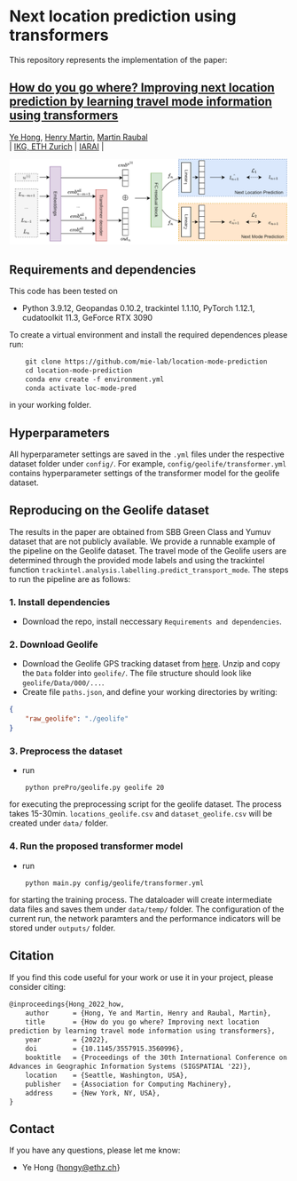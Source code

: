 # Next location prediction using transformers

This repository represents the implementation of the paper:

## [How do you go where? Improving next location prediction by learning travel mode information using transformers](https://arxiv.org/abs/2210.04095)
[Ye Hong](https://scholar.google.com/citations?user=dnaRSnwAAAAJ&hl=en), [Henry Martin](https://n.ethz.ch/~martinhe/), [Martin Raubal](https://raubal.ethz.ch/)\
| [IKG, ETH Zurich](https://gis.ethz.ch/en/) | [IARAI](https://www.iarai.ac.at/) |

![flowchart](fig/main_flowchart.png?raw=True)

## Requirements and dependencies

This code has been tested on

- Python 3.9.12, Geopandas 0.10.2, trackintel 1.1.10, PyTorch 1.12.1, cudatoolkit 11.3, GeForce RTX 3090

To create a virtual environment and install the required dependences please run:
```shell
    git clone https://github.com/mie-lab/location-mode-prediction
    cd location-mode-prediction
    conda env create -f environment.yml
    conda activate loc-mode-pred
```
in your working folder.


## Hyperparameters
All hyperparameter settings are saved in the `.yml` files under the respective dataset folder under `config/`. For example, `config/geolife/transformer.yml` contains hyperparameter settings of the transformer model for the geolife dataset. 


## Reproducing on the Geolife dataset

The results in the paper are obtained from SBB Green Class and Yumuv dataset that are not publicly available. We provide a runnable example of the pipeline on the Geolife dataset. The travel mode of the Geolife users are determined through the provided mode labels and using the trackintel function `trackintel.analysis.labelling.predict_transport_mode`. The steps to run the pipeline are as follows:

### 1. Install dependencies 
- Download the repo, install neccessary `Requirements and dependencies`.

### 2. Download Geolife 
- Download the Geolife GPS tracking dataset from [here](https://www.microsoft.com/en-us/download/details.aspx?id=52367). Unzip and copy the `Data` folder into `geolife/`. The file structure should look like `geolife/Data/000/...`.
- Create file `paths.json`, and define your working directories by writing:

```json
{
    "raw_geolife": "./geolife"
}
```

### 3. Preprocess the dataset
- run 
```shell
    python prePro/geolife.py geolife 20
```
for executing the preprocessing script for the geolife dataset. The process takes 15-30min. `locations_geolife.csv` and `dataset_geolife.csv` will be created under `data/` folder.

### 4. Run the proposed transformer model
- run 
```shell
    python main.py config/geolife/transformer.yml
```
for starting the training process. The dataloader will create intermediate data files and saves them under `data/temp/` folder. The configuration of the current run, the network paramters and the performance indicators will be stored under `outputs/` folder.


## Citation
If you find this code useful for your work or use it in your project, please consider citing:

```shell
@inproceedings{Hong_2022_how,
    author      = {Hong, Ye and Martin, Henry and Raubal, Martin},
    title       = {How do you go where? Improving next location prediction by learning travel mode information using transformers},
    year        = {2022},
    doi         = {10.1145/3557915.3560996},
    booktitle   = {Proceedings of the 30th International Conference on Advances in Geographic Information Systems (SIGSPATIAL '22)},
    location    = {Seattle, Washington, USA},
    publisher   = {Association for Computing Machinery},
    address     = {New York, NY, USA},
}
```

## Contact
If you have any questions, please let me know: 
- Ye Hong {hongy@ethz.ch}
